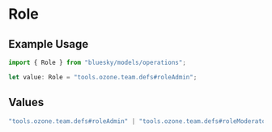 # Role

## Example Usage

```typescript
import { Role } from "bluesky/models/operations";

let value: Role = "tools.ozone.team.defs#roleAdmin";
```

## Values

```typescript
"tools.ozone.team.defs#roleAdmin" | "tools.ozone.team.defs#roleModerator" | "tools.ozone.team.defs#roleTriage"
```